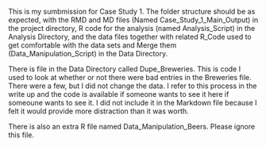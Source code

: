 This is my sumbmission for Case Study 1.   The folder structure should be as expected, with the RMD and MD files (Named Case_Study_1_Main_Output) in the project directory, R code for the analysis (named Analysis_Script) in the Analysis Directory, and the data files together with related R_Code used to get comfortable with the data sets and Merge them (Data_Manipulation_Script) in the Data Directory.

There is file in the Data Directory called Dupe_Breweries.  This is code I used to look at whether or not there were bad entries in the Breweries file.  There were a few, but I did not change the data.  I refer to this process in the write up and the code is available if someone wants to see it here if someoune wants to see it.  I did not include it in the Markdown file because I felt it would provide more distraction than it was worth.

There is also an extra R file named Data_Manipulation_Beers.  Please ignore this file.
